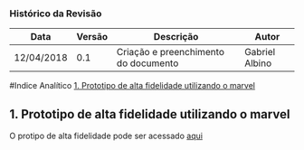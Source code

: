 ### Histórico da Revisão
| Data | Versão | Descrição | Autor |
|---|---|---|---|
| 12/04/2018 | 0.1 | Criação e preenchimento do documento | Gabriel Albino |

#Indice Analítico
[1. Prototipo de alta fidelidade utilizando o marvel](#1-prototipo-de-alta-fidelidade-utilizando-o-marvel)

## 1. Prototipo de alta fidelidade utilizando o marvel
O protipo de alta fidelidade pode ser acessado [aqui](https://marvelapp.com/8959477)
